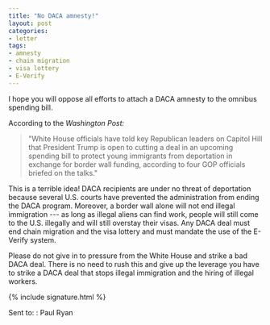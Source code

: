 ```yaml
---
title: "No DACA amnesty!"
layout: post
categories:
- letter
tags:
- amnesty
- chain migration
- visa lottery
- E-Verify
---
```


I hope you will oppose all efforts to attach a DACA amnesty to the omnibus spending bill.

According to the *Washington Post:*

> "White House officials have told key Republican leaders on Capitol Hill that President Trump is open to cutting a deal in an upcoming spending bill to protect young immigrants from deportation in exchange for border wall funding, according to four GOP officials briefed on the talks."

This is a terrible idea! DACA recipients are under no threat of deportation because several U.S. courts have prevented the administration from ending the DACA program. Moreover, a border wall alone will not end illegal immigration --- as long as illegal aliens can find work, people will still come to the U.S. illegally and will still overstay their visas. Any DACA deal must end chain migration and the visa lottery and must mandate the use of the E-Verify system.

Please do not give in to pressure from the White House and strike a bad DACA deal. There is no need to rush this and give up the leverage you have to strike a DACA deal that stops illegal immigration and the hiring of illegal workers.

{% include signature.html %}

Sent to:
: Paul Ryan
